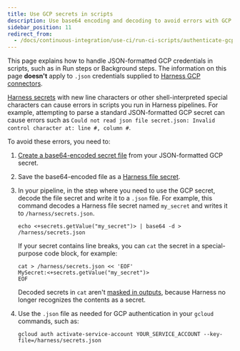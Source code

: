 ```yaml
---
title: Use GCP secrets in scripts
description: Use base64 encoding and decoding to avoid errors with GCP secrets in Run steps.
sidebar_position: 11
redirect_from:
  - /docs/continuous-integration/use-ci/run-ci-scripts/authenticate-gcp-key-in-run-step
---
```


This page explains how to handle JSON-formatted GCP credentials in scripts, such as in Run steps or Background steps. The information on this page **doesn't** apply to `.json` credentials supplied to [Harness GCP connectors](/docs/platform/connectors/cloud-providers/ref-cloud-providers/gcs-connector-settings-reference).

[Harness secrets](/docs/category/secrets) with new line characters or other shell-interpreted special characters can cause errors in scripts you run in Harness pipelines. For example, attempting to parse a standard JSON-formatted GCP secret can cause errors such as `Could not read json file secret.json: Invalid control character at: line #, column #`.

To avoid these errors, you need to:

1. [Create a base64-encoded secret file](https://www.base64encode.org/) from your JSON-formatted GCP secret.
2. Save the base64-encoded file as a [Harness file secret](/docs/platform/secrets/add-file-secrets).
3. In your pipeline, in the step where you need to use the GCP secret, decode the file secret and write it to a `.json` file. For example, this command decodes a Harness file secret named `my_secret` and writes it to `/harness/secrets.json`.

   ```
   echo <+secrets.getValue("my_secret")> | base64 -d > /harness/secrets.json
   ```

   If your secret contains line breaks, you can `cat` the secret in a special-purpose code block, for example:

   ```
   cat > /harness/secrets.json << 'EOF'
   MySecret:<+secrets.getValue("my_secret")>
   EOF
   ```

   Decoded secrets in `cat` aren't [masked in outputs](/docs/platform/secrets/add-file-secrets/#secrets-in-outputs), because Harness no longer recognizes the contents as a secret.

4. Use the `.json` file as needed for GCP authentication in your `gcloud` commands, such as:

   ```
   gcloud auth activate-service-account YOUR_SERVICE_ACCOUNT --key-file=/harness/secrets.json
   ```
